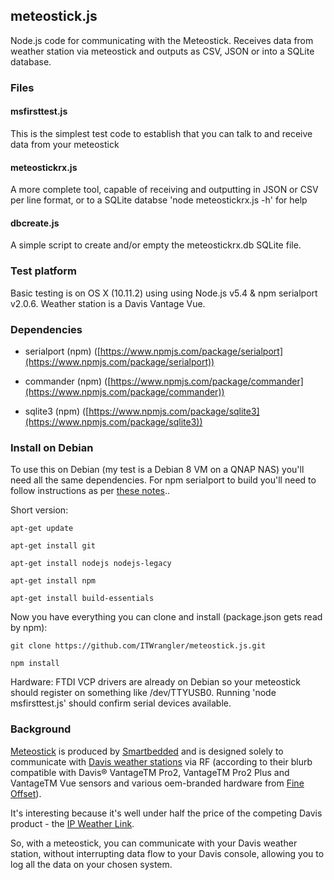 ## meteostick.js
Node.js code for communicating with the Meteostick. Receives data from weather station via meteostick and outputs as CSV, JSON or into a SQLite database.

### Files

#### msfirsttest.js
This is the simplest test code to establish that you can talk to and receive data from your meteostick

#### meteostickrx.js
A more complete tool, capable of receiving and outputting in JSON or CSV per line format, or
to a SQLite databse 'node meteostickrx.js -h' for help

#### dbcreate.js
A simple script to create and/or empty the meteostickrx.db SQLite file.

### Test platform
Basic testing is on OS X (10.11.2) using using Node.js v5.4 & npm serialport v2.0.6.
Weather station is a Davis Vantage Vue.

### Dependencies

* serialport (npm) ([https://www.npmjs.com/package/serialport](https://www.npmjs.com/package/serialport))

* commander (npm)
([https://www.npmjs.com/package/commander](https://www.npmjs.com/package/commander))

* sqlite3 (npm)
([https://www.npmjs.com/package/sqlite3](https://www.npmjs.com/package/sqlite3))

### Install on Debian
To use this on Debian (my test is a Debian 8 VM on a QNAP NAS) you'll need all the same dependencies. For npm serialport to build you'll need to follow instructions as per [these notes](https://www.npmjs.com/package/serialport#desktop-debianubuntu-linux)..

Short version:

`apt-get update`

`apt-get install git`

`apt-get install nodejs nodejs-legacy`

`apt-get install npm`

`apt-get install build-essentials`

Now you have everything you can clone and install (package.json gets read by npm):

`git clone https://github.com/ITWrangler/meteostick.js.git`

`npm install`

Hardware: FTDI VCP drivers are already on Debian so your meteostick should register on something like /dev/TTYUSB0. Running 'node msfirsttest.js' should confirm serial devices available.



### Background
[Meteostick](http://www.smartbedded.com/wiki/index.php/Meteostick) is produced by [Smartbedded](http://www.smartbedded.com/wiki/index.php/Main_Page) and is designed
solely to communicate with [Davis weather stations](http://www.davisnet.com/weather/) via RF
(according to their blurb compatible with Davis® VantageTM Pro2, VantageTM Pro2 Plus and VantageTM Vue sensors and various oem-branded hardware from [Fine Offset](http://www.foshk.com/)).

It's interesting because it's well under half the price of the competing Davis product -
the [IP Weather Link](http://www.davisnet.com/weather/products/weather_product.asp?pnum=06555).

So, with a meteostick, you can communicate with your Davis weather station, without interrupting data flow to your Davis console, allowing you to log all the data on your chosen system.
